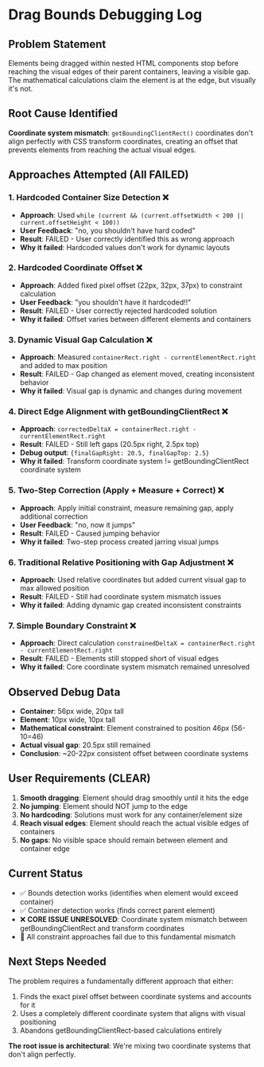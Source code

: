 # Drag Bounds Debugging Log

## Problem Statement
Elements being dragged within nested HTML components stop before reaching the visual edges of their parent containers, leaving a visible gap. The mathematical calculations claim the element is at the edge, but visually it's not.

## Root Cause Identified
**Coordinate system mismatch**: `getBoundingClientRect()` coordinates don't align perfectly with CSS transform coordinates, creating an offset that prevents elements from reaching the actual visual edges.

## Approaches Attempted (All FAILED)

### 1. Hardcoded Container Size Detection ❌
- **Approach**: Used `while (current && (current.offsetWidth < 200 || current.offsetHeight < 100))`
- **User Feedback**: "no, you shouldn't have hard coded"  
- **Result**: FAILED - User correctly identified this as wrong approach
- **Why it failed**: Hardcoded values don't work for dynamic layouts

### 2. Hardcoded Coordinate Offset ❌
- **Approach**: Added fixed pixel offset (22px, 32px, 37px) to constraint calculation
- **User Feedback**: "you shouldn't have it hardcoded!!"
- **Result**: FAILED - User correctly rejected hardcoded solution
- **Why it failed**: Offset varies between different elements and containers

### 3. Dynamic Visual Gap Calculation ❌ 
- **Approach**: Measured `containerRect.right - currentElementRect.right` and added to max position
- **Result**: FAILED - Gap changed as element moved, creating inconsistent behavior
- **Why it failed**: Visual gap is dynamic and changes during movement

### 4. Direct Edge Alignment with getBoundingClientRect ❌
- **Approach**: `correctedDeltaX = containerRect.right - currentElementRect.right`
- **Result**: FAILED - Still left gaps (20.5px right, 2.5px top)
- **Debug output**: `{finalGapRight: 20.5, finalGapTop: 2.5}`
- **Why it failed**: Transform coordinate system != getBoundingClientRect coordinate system

### 5. Two-Step Correction (Apply + Measure + Correct) ❌
- **Approach**: Apply initial constraint, measure remaining gap, apply additional correction
- **User Feedback**: "no, now it jumps"
- **Result**: FAILED - Caused jumping behavior
- **Why it failed**: Two-step process created jarring visual jumps

### 6. Traditional Relative Positioning with Gap Adjustment ❌
- **Approach**: Used relative coordinates but added current visual gap to max allowed position
- **Result**: FAILED - Still had coordinate system mismatch issues
- **Why it failed**: Adding dynamic gap created inconsistent constraints

### 7. Simple Boundary Constraint ❌
- **Approach**: Direct calculation `constrainedDeltaX = containerRect.right - currentElementRect.right`
- **Result**: FAILED - Elements still stopped short of visual edges
- **Why it failed**: Core coordinate system mismatch remained unresolved

## Observed Debug Data
- **Container**: 56px wide, 20px tall
- **Element**: 10px wide, 10px tall  
- **Mathematical constraint**: Element constrained to position 46px (56-10=46)
- **Actual visual gap**: 20.5px still remained
- **Conclusion**: ~20-22px consistent offset between coordinate systems

## User Requirements (CLEAR)
1. **Smooth dragging**: Element should drag smoothly until it hits the edge
2. **No jumping**: Element should NOT jump to the edge
3. **No hardcoding**: Solutions must work for any container/element size
4. **Reach visual edges**: Element should reach the actual visible edges of containers
5. **No gaps**: No visible space should remain between element and container edge

## Current Status
- ✅ Bounds detection works (identifies when element would exceed container)
- ✅ Container detection works (finds correct parent element)  
- ❌ **CORE ISSUE UNRESOLVED**: Coordinate system mismatch between getBoundingClientRect and transform coordinates
- 🚫 All constraint approaches fail due to this fundamental mismatch

## Next Steps Needed
The problem requires a fundamentally different approach that either:
1. Finds the exact pixel offset between coordinate systems and accounts for it
2. Uses a completely different coordinate system that aligns with visual positioning
3. Abandons getBoundingClientRect-based calculations entirely

**The root issue is architectural**: We're mixing two coordinate systems that don't align perfectly.